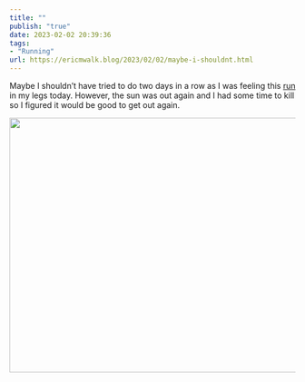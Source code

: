 ```yaml
---
title: ""
publish: "true"
date: 2023-02-02 20:39:36
tags:
- "Running"
url: https://ericmwalk.blog/2023/02/02/maybe-i-shouldnt.html
---
```

Maybe I shouldn’t have tried to do two days in a row as I was feeling this [run](http://www.strava.com/activities/8493746192) in my legs today. However, the sun was out again and I had some time to kill so I figured it would be good to get out again.


<img src="uploads/2023/a605e50588.jpg" width="600" height="449" alt="">